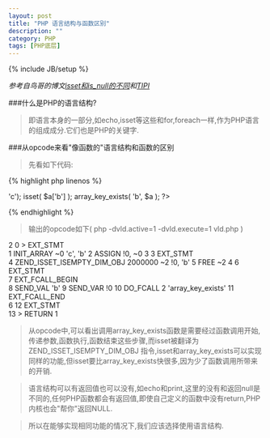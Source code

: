 ```yaml
---
layout: post
title: "PHP 语言结构与函数区别"
description: ""
category: PHP
tags: [PHP底层]
---
```

{% include JB/setup %}

*参考自鸟哥的博文[isset和is_null的不同](http://www.laruence.com/2009/12/09/1180.html)和[TIPI](http://www.php-internals.com/book/)*

###什么是PHP的语言结构?

>即语言本身的一部分,如echo,isset等这些和for,foreach一样,作为PHP语言的组成成分.它们也是PHP的关键字.

###从opcode来看"像函数的"语言结构和函数的区别

>先看如下代码:

{% highlight php linenos %}
<?php
  $a = array('b'=>'c');
    isset( $a['b'] );
    array_key_exists( 'b', $a );
?>
{% endhighlight %}

>输出的opcode如下( php -dvld.active=1 -dvld.execute=1 vld.php )

   2     0  \>   EXT_STMT                                                 
         1      INIT_ARRAY                                       ~0      'c', 'b'
         2      ASSIGN                                                   !0, ~0
   3     3      EXT_STMT                                                 
         4      ZEND_ISSET_ISEMPTY_DIM_OBJ                  2000000  ~2      !0, 'b'
         5      FREE                                                     ~2
   4     6      EXT_STMT                                                 
         7      EXT_FCALL_BEGIN                                          
         8      SEND_VAL                                                 'b'
         9      SEND_VAR                                                 !0
        10      DO_FCALL                                      2          'array_key_exists'
        11      EXT_FCALL_END                                            
   6    12      EXT_STMT                                                 
        13    \> RETURN                                                   1

>从opcode中,可以看出调用array_key_exists函数是需要经过函数调用开始,传递参数,函数执行,函数结束这些步骤,而isset被翻译为ZEND_ISSET_ISEMPTY_DIM_OBJ 指令,isset和array_key_exists可以实现同样的功能,但isset要比array_key_exists快很多,因为少了函数调用所带来的开销.

>语言结构可以有返回值也可以没有,如echo和print,这里的没有和返回null是不同的,任何PHP函数都会有返回值,即使自己定义的函数中没有return,PHP内核也会"帮你"返回NULL.

>所以在能够实现相同功能的情况下,我们应该选择使用语言结构.